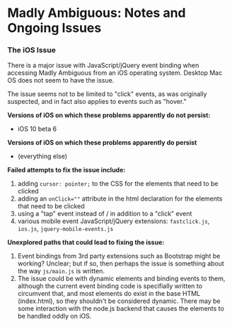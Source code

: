 # Madly Ambiguous: Notes and Ongoing Issues

### The iOS Issue

There is a major issue with JavaScript/jQuery event binding when accessing Madly Ambiguous from an iOS operating system.  Desktop Mac OS does not seem to have the issue.

The issue seems not to be limited to "click" events, as was originally suspected, and in fact also applies to events such as "hover."

**Versions of iOS on which these problems apparently do not persist:**
- iOS 10 beta 6

**Versions of iOS on which these problems apparently do persist**
- (everything else)

**Failed attempts to fix the issue include:**
1. adding `cursor: pointer;` to the CSS for the elements that need to be clicked
2. adding an `onClick=""` attribute in the html declaration for the elements that need to be clicked
3. using a "tap" event instead of / in addition to a "click" event
4. various mobile event JavaScript/jQuery extensions: `fastclick.js`, `ios.js`, `jquery-mobile-events.js`

**Unexplored paths that could lead to fixing the issue:**
1. Event bindings from 3rd party extensions such as Bootstrap might be working? Unclear; but if so, then perhaps the issue is something about the way `js/main.js` is written.
2. The issue could be with dynamic elements and binding events to them, although the current event binding code is specifially written to circumvent that, and most elements do exist in the base HTML (index.html), so they shouldn't be considered dynamic.  There may be some interaction with the node.js backend that causes the elements to be handled oddly on iOS.

